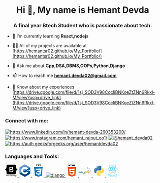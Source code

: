 <h1 align="center">Hi 👋, My name is Hemant Devda</h1>
<h3 align="center">A final year Btech Student who is passionate about tech.</h3>

- 🌱 I’m currently learning **React,nodejs**

- 👨‍💻 All of my projects are available at [https://hemantsr02.github.io/My_Portfolio/](https://hemantsr02.github.io/My_Portfolio/)

- 💬 Ask me about **Cpp,DSA,DBMS,OOPs,Python,Django**

- 📫 How to reach me **hemant.devda02@gmail.com**

- 📄 Know about my experiences [https://drive.google.com/file/d/1sj_SOD3V98CocliBNKoeZtZNn6Rkxl-M/view?usp=drive_link](https://drive.google.com/file/d/1sj_SOD3V98CocliBNKoeZtZNn6Rkxl-M/view?usp=drive_link)

<h3 align="left">Connect with me:</h3>
<p align="left">
<a href="https://linkedin.com/in/https://www.linkedin.com/in/hemant-devda-260353200/" target="blank"><img align="center" src="https://raw.githubusercontent.com/rahuldkjain/github-profile-readme-generator/master/src/images/icons/Social/linked-in-alt.svg" alt="https://www.linkedin.com/in/hemant-devda-260353200/" height="30" width="40" /></a>
<a href="https://instagram.com/https://www.instagram.com/hemant_rajput_oo1/" target="blank"><img align="center" src="https://raw.githubusercontent.com/rahuldkjain/github-profile-readme-generator/master/src/images/icons/Social/instagram.svg" alt="https://www.instagram.com/hemant_rajput_oo1/" height="30" width="40" /></a>
<a href="https://www.hackerrank.com/@hemant_devda02" target="blank"><img align="center" src="https://raw.githubusercontent.com/rahuldkjain/github-profile-readme-generator/master/src/images/icons/Social/hackerrank.svg" alt="@hemant_devda02" height="30" width="40" /></a>
<a href="https://auth.geeksforgeeks.org/user/https://auth.geeksforgeeks.org/user/hemantdevda02" target="blank"><img align="center" src="https://raw.githubusercontent.com/rahuldkjain/github-profile-readme-generator/master/src/images/icons/Social/geeks-for-geeks.svg" alt="https://auth.geeksforgeeks.org/user/hemantdevda02" height="30" width="40" /></a>
</p>

<h3 align="left">Languages and Tools:</h3>
<p align="left"> <a href="https://getbootstrap.com" target="_blank" rel="noreferrer"> <img src="https://raw.githubusercontent.com/devicons/devicon/master/icons/bootstrap/bootstrap-plain-wordmark.svg" alt="bootstrap" width="40" height="40"/> </a> <a href="https://www.w3schools.com/cpp/" target="_blank" rel="noreferrer"> <img src="https://raw.githubusercontent.com/devicons/devicon/master/icons/cplusplus/cplusplus-original.svg" alt="cplusplus" width="40" height="40"/> </a> <a href="https://www.w3schools.com/css/" target="_blank" rel="noreferrer"> <img src="https://raw.githubusercontent.com/devicons/devicon/master/icons/css3/css3-original-wordmark.svg" alt="css3" width="40" height="40"/> </a> <a href="https://www.djangoproject.com/" target="_blank" rel="noreferrer"> <img src="https://cdn.worldvectorlogo.com/logos/django.svg" alt="django" width="40" height="40"/> </a> <a href="https://www.w3.org/html/" target="_blank" rel="noreferrer"> <img src="https://raw.githubusercontent.com/devicons/devicon/master/icons/html5/html5-original-wordmark.svg" alt="html5" width="40" height="40"/> </a> <a href="https://www.mysql.com/" target="_blank" rel="noreferrer"> <img src="https://raw.githubusercontent.com/devicons/devicon/master/icons/mysql/mysql-original-wordmark.svg" alt="mysql" width="40" height="40"/> </a> <a href="https://www.python.org" target="_blank" rel="noreferrer"> <img src="https://raw.githubusercontent.com/devicons/devicon/master/icons/python/python-original.svg" alt="python" width="40" height="40"/> </a> <a href="https://reactjs.org/" target="_blank" rel="noreferrer"> <img src="https://raw.githubusercontent.com/devicons/devicon/master/icons/react/react-original-wordmark.svg" alt="react" width="40" height="40"/> </a> </p>
